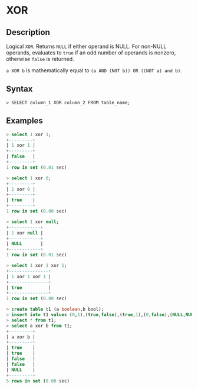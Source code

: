 # **XOR**

## **Description**

Logical `XOR`. Returns `NULL` if either operand is NULL. For non-NULL operands, evaluates to `true` if an odd number of
operands is nonzero, otherwise `false` is returned.

`a XOR b` is mathematically equal to `(a AND (NOT b)) OR ((NOT a) and b)`.

## **Syntax**

```
> SELECT column_1 XOR column_2 FROM table_name;
```

## **Examples**

```sql
> select 1 xor 1;
+---------+
| 1 xor 1 |
+---------+
| false   |
+---------+
1 row in set (0.01 sec)

> select 1 xor 0;
+---------+
| 1 xor 0 |
+---------+
| true    |
+---------+
1 row in set (0.00 sec)

> select 1 xor null;
+------------+
| 1 xor null |
+------------+
| NULL       |
+------------+
1 row in set (0.01 sec)

> select 1 xor 1 xor 1;
+---------------+
| 1 xor 1 xor 1 |
+---------------+
| true          |
+---------------+
1 row in set (0.00 sec)
```

```sql
> create table t1 (a boolean,b bool);
> insert into t1 values (0,1),(true,false),(true,1),(0,false),(NULL,NULL);
> select * from t1;
> select a xor b from t1;
+---------+
| a xor b |
+---------+
| true    |
| true    |
| false   |
| false   |
| NULL    |
+---------+
5 rows in set (0.00 sec)
```
